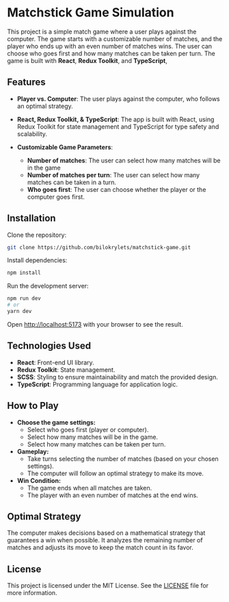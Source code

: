# Matchstick Game Simulation

This project is a simple match game where a user plays against the computer. The game starts with a customizable number of matches, and the player who ends up with an even number of matches wins. The user can choose who goes first and how many matches can be taken per turn. The game is built with **React**, **Redux Toolkit**, and **TypeScript**,

## Features

- **Player vs. Computer**: The user plays against the computer, who follows an optimal strategy.

- **React, Redux Toolkit, & TypeScript**: The app is built with React, using Redux Toolkit for state management and TypeScript for type safety and scalability.
- **Customizable Game Parameters**:
  - **Number of matches**: The user can select how many matches will be in the game
  - **Number of matches per turn**: The user can select how many matches can be taken in a turn.
  - **Who goes first**: The user can choose whether the player or the computer goes first.

## Installation

Clone the repository:

```bash
git clone https://github.com/bilokrylets/matchstick-game.git
```

Install dependencies:

```bash
npm install
```

Run the development server:

```bash
npm run dev
# or
yarn dev
```

Open [http://localhost:5173](http://localhost:5173) with your browser to see the result.

## Technologies Used

- **React**: Front-end UI library.
- **Redux Toolkit**: State management.
- **SCSS**: Styling to ensure maintainability and match the provided design.
- **TypeScript**: Programming language for application logic.

## How to Play

- **Choose the game settings:**
  - Select who goes first (player or computer).
  - Select how many matches will be in the game.
  - Select how many matches can be taken per turn.
- **Gameplay:**
  - Take turns selecting the number of matches (based on your chosen settings).
  - The computer will follow an optimal strategy to make its move.
- **Win Condition:**
  - The game ends when all matches are taken.
  - The player with an even number of matches at the end wins.

## Optimal Strategy

The computer makes decisions based on a mathematical strategy that guarantees a win when possible. It analyzes the remaining number of matches and adjusts its move to keep the match count in its favor.

## License

This project is licensed under the MIT License. See the [LICENSE](https://opensource.org/license/mit) file for more information.
